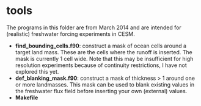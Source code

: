 tools
=====

The programs in this folder are from March 2014 and are intended for (realistic) freshwater forcing experiments in CESM. 

* **find_bounding_cells.f90**: construct a mask of ocean cells around a target land mass. These are the cells where the runoff is inserted. The mask is currently 1 cell wide. Note that this may be insufficient for high resolution experiments because of continuity restrictions, I have not explored this yet.
* **def_blanking_mask.f90**: construct a mask of thickness > 1 around one or more landmasses. This mask can be used to blank existing values in the freshwater flux field before inserting your own (external) values. 
* **Makefile**
